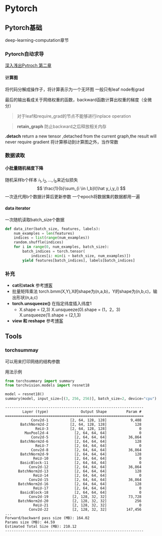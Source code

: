 # Pytorch

## Pytorch基础

deep-learning-computation章节

### Pytorch自动求导

[深入浅出Pytroch 第二章](https://datawhalechina.github.io/thorough-pytorch/第二章/2.2%20自动求导.html)

#### 计算图

将代码分解成操作子，将计算表示为一个无环图
一般只有leaf node有grad

最后的输出看成关于网络权重的函数，backward函数计算出权重的梯度（全微分）
>对于leaf和require_grad的节点不能够进行inplace operation

>**retain_graph** 防止backward之后释放相关内存

**.detach** return a new tensor ,detached from the current graph,the result will never require gradient
将计算移动到计算图之外，当作常数

### 数据读取

#### 小批量随机梯度下降

随机采样b个样本 $i_1,i_2,...,i_b$来近似损失
$$
    \frac{1}{b}\sum_{i \in I_b}l(\hat y_i,y_i)
$$
一次迭代用b个数据计算后更新参数
一个epoch将数据集的数据都用一遍

#### data iterator

一次随机读取batch_size个数据

```python
def data_iter(batch_size, features, labels):
    num_examples = len(features)
    indices = list(range(num_examples))
    random.shuffle(indices)
    for i in range(0, num_examples, batch_size):
        batch_indices = torch.tensor(
            indices[i: min(i + batch_size, num_examples)])
        yield features[batch_indices], labels[batch_indices]
```

### 补充

- **cat**和**stack** 参考[博客](https://blog.csdn.net/twelve13/article/details/109728210)
- 批量矩阵乘法 torch.bmm(X,Y),X的shape为(n,a,b)，Y的shape为(n,b,c)，输出形状(n,a,c)
- **torch.unsqueeze()** 在指定纬度插入纬度1
  - X.shape = (2,3) X.unsqueeze(0).shape = (1，2，3) X.unsqueeze(1).shape = (2,1,3)
- **view 和 reshape** 参考[博客](https://zhuanlan.zhihu.com/p/436892343)

## Tools

### torchsummay

可以用来打印网络的结构参数

用法示例

```python
from torchsummary import summary
from torchvision.models import resnet18

model = resnet18()
summary(model, input_size=[(3, 256, 256)], batch_size=2, device="cpu")
```

```text
----------------------------------------------------------------
        Layer (type)               Output Shape         Param #
================================================================
            Conv2d-1          [2, 64, 128, 128]           9,408
       BatchNorm2d-2          [2, 64, 128, 128]             128
              ReLU-3          [2, 64, 128, 128]               0
         MaxPool2d-4            [2, 64, 64, 64]               0
            Conv2d-5            [2, 64, 64, 64]          36,864
       BatchNorm2d-6            [2, 64, 64, 64]             128
              ReLU-7            [2, 64, 64, 64]               0
            Conv2d-8            [2, 64, 64, 64]          36,864
       BatchNorm2d-9            [2, 64, 64, 64]             128
             ReLU-10            [2, 64, 64, 64]               0
       BasicBlock-11            [2, 64, 64, 64]               0
           Conv2d-12            [2, 64, 64, 64]          36,864
      BatchNorm2d-13            [2, 64, 64, 64]             128
             ReLU-14            [2, 64, 64, 64]               0
           Conv2d-15            [2, 64, 64, 64]          36,864
      BatchNorm2d-16            [2, 64, 64, 64]             128
             ReLU-17            [2, 64, 64, 64]               0
       BasicBlock-18            [2, 64, 64, 64]               0
           Conv2d-19           [2, 128, 32, 32]          73,728
      BatchNorm2d-20           [2, 128, 32, 32]             256
             ReLU-21           [2, 128, 32, 32]               0
           Conv2d-22           [2, 128, 32, 32]         147,456
...
Forward/backward pass size (MB): 164.02
Params size (MB): 44.59
Estimated Total Size (MB): 210.12
----------------------------------------------------------------
```
